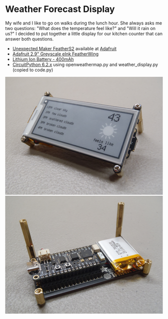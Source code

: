 # Weather Forecast Display

My wife and I like to go on walks during the lunch hour. She always asks me two questions: "What does the temperature feel like?" and "Will it rain on us?" I decided to put together a little display for our kitchen counter that can answer both questions.

* [Unexpected Maker FeatherS2](https://feathers2.io/) available at [Adafruit](https://www.adafruit.com/product/4769)
* [Adafruit 2.9" Greyscale eInk FeatherWing](https://www.adafruit.com/product/4777)
* [Lithium Ion Battery - 400mAh](https://www.sparkfun.com/products/13851)
* [CircuitPython 6.2.x](https://circuitpython.org/board/unexpectedmaker_feathers2/) using openweathermap.py and weather_display.py (copied to code.py)

![Project Photo](display_front.png)
![Project Photo](display_back.png)
